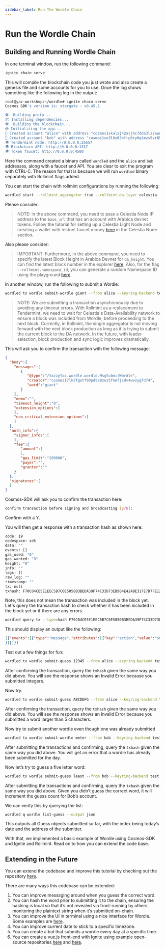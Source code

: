 ```yaml
---
sidebar_label: Run The Wordle Chain
---
```


# Run the Wordle Chain
<!-- markdownlint-disable MD013 -->

## Building and Running Wordle Chain

In one terminal window, run the following command:

```sh
ignite chain serve 
```

This will compile the blockchain code you just wrote
and also create a genesis file and some accounts for you
to use. Once the log shows something like the following
log in the output:

```sh
root@yaz-workshop:~/wordle# ignite chain serve
Cosmos SDK's version is: stargate - v0.45.5

🛠️  Building proto...
📦 Installing dependencies...
🛠️  Building the blockchain...
💿 Initializing the app...
🙂 Created account "alice" with address "cosmos1skalxj42asjhc7dde3lzzawnksnztqmgy6sned" with mnemonic: "exact arrive betray hawk trim surround exhibit host vibrant sting range robot luxury vague manage settle slide town bread adult pact scene journey elite"
🙂 Created account "bob" with address "cosmos1xe3l8z634frp0ry6qlmzs5vr85x6gcty7tmf0n" with mnemonic: "wisdom jelly fine boat series time panel real world purchase age area coach eager spot fiber slide apology near endorse flight panel ready torch"
🌍 Tendermint node: http://0.0.0.0:26657
🌍 Blockchain API: http://0.0.0.0:1317
🌍 Token faucet: http://0.0.0.0:4500
```

Here the command created a binary called `wordled`
and the `alice` and `bob` addresses, along with a faucet
and API. You are clear to exit the program with CTRL-C.
The reason for that is because we will run `wordled`
binary separately with Rollmint flags added.

You can start the chain with rollmint configurations by
running the following:

```sh
wordled start --rollmint.aggregator true --rollmint.da_layer celestia --rollmint.da_config='{"base_url":"http://XXX.XXX.XXX.XXX:26659","timeout":60000000000,"gas_limit":6000000}' --rollmint.namespace_id 000000000000FFFF --rollmint.da_start_height XXXXX
```

Please consider:

> NOTE: In the above command, you need to pass a Celestia Node IP address
  to the `base_url` that has an account with Arabica devnet tokens. Follow
  the tutorial for setting up a Celestia Light Node and creating a wallet
  with testnet faucet money [here](./node-tutorial.mdx) in the Celestia Node section.

Also please consider:

> IMPORTANT: Furthermore, in the above command, you need to specify the latest
  Block Height in Arabica Devnet for `da_height`. You can find the latest block number
  in the explorer [here](https://explorer.celestia.observer/arabica). Also, for the flag
  `--rollmint.namespace_id`, you can generate a random Namespace ID using the
  playground [here](https://go.dev/play/p/7ltvaj8lhRl)

In another window, run the following to submit a Wordle:

```sh
wordled tx wordle submit-wordle giant --from alice --keyring-backend test --chain-id wordle -b async -y
```

> NOTE: We are submitting a transaction asynchronously due to avoiding
  any timeout errors. With Rollmint as a replacement to Tendermint, we
  need to wait for Celestia's Data-Availability network to ensure a block
  was included from Wordle, before proceeding to the next block. Currently,
  in Rollmint, the single aggregator is not moving forward with the next block
  production as long as it is trying to submit the current block to the DA network.
  In the future, with leader selection, block production and sync logic improves
  dramatically.

This will ask you to confirm the transaction with the following message:

```json
{
  "body":{
    "messages":[
       {
          "@type":"/YazzyYaz.wordle.wordle.MsgSubmitWordle",
          "creator":"cosmos17lk3fgutf00pd5s8zwz5fmefjsdv4wvzyg7d74",
          "word":"giant"
       }
    ],
    "memo":"",
    "timeout_height":"0",
    "extension_options":[
    ],
    "non_critical_extension_options":[
    ]
  },
  "auth_info":{
    "signer_infos":[
    ],
    "fee":{
       "amount":[
       ],
       "gas_limit":"200000",
       "payer":"",
       "granter":""
    }
  },
  "signatures":[
  ]
}
```

Cosmos-SDK will ask you to confirm the transaction here:

```sh
confirm transaction before signing and broadcasting [y/N]:
```

Confirm with a Y.

You will then get a response with a transaction hash as shown here:

```sh
code: 19
codespace: sdk
data: ""
events: []
gas_used: "0"
gas_wanted: "0"
height: "0"
info: ""
logs: []
raw_log: ""
timestamp: ""
tx: null
txhash: F70C04CE5E1EEC5B7C0E5050B3BEDA39F74C33D73ED504E42A9E317E7D7FE128
```

Note, this does not mean the transaction was included in the block yet.
Let's query the transaction hash to check whether it has been included in
the block yet or if there are any errors.

```sh
wordled query tx --type=hash F70C04CE5E1EEC5B7C0E5050B3BEDA39F74C33D73ED504E42A9E317E7D7FE128 --chain-id wordle --output json | jq -r '.raw_log'
```

This should display an output like the following:

```json
[{"events":[{"type":"message","attributes":[{"key":"action","value":"submit_wordle"
}]}]}]
```

Test out a few things for fun:

```sh
wordled tx wordle submit-guess 12345 --from alice --keyring-backend test --chain-id wordle -b async -y
```

After confirming the transaction, query the `txhash`
given the same way you did above. You will see the response shows
an Invalid Error because you submitted integers.

Now try:

```sh
wordled tx wordle submit-guess ABCDEFG --from alice --keyring-backend test --chain-id wordle -b async -y
```

After confirming the transaction, query the `txhash` given the same
way you did above. You will see the response shows
an Invalid Error because you submitted a word larger than 5 characters.

Now try to submit another wordle even though one was already submitted

```sh
wordled tx wordle submit-wordle meter --from bob --keyring-backend test --chain-id wordle -b async -y
```

After submitting the transactions and confirming, query the `txhash`
given the same way you did above. You will get an error that a wordle
has already been submitted for the day.

Now let’s try to guess a five letter word:

```sh
wordled tx wordle submit-guess least --from bob --keyring-backend test --chain-id wordle -b async -y
```

After submitting the transactions and confirming, query the `txhash`
given the same way you did above. Given you didn’t guess the correct
word, it will increment the guess count for Bob’s account.

We can verify this by querying the list:

```sh
wordled q wordle list-guess --output json
```

This outputs all Guess objects submitted so far, with the index
being today’s date and the address of the submitter.

With that, we implemented a basic example of Wordle using
Cosmos-SDK and Ignite and Rollmint. Read on to how you can
extend the code base.

## Extending in the Future

You can extend the codebase and improve this tutorial by checking
out the repository [here](https://github.com/celestiaorg/wordle).

There are many ways this codebase can be extended:

1. You can improve messaging around when you guess the correct word.
2. You can hash the word prior to submitting it to the chain,
  ensuring the hashing is local so that it’s not revealed via
  front-running by others monitoring the plaintext string when
  it’s submitted on-chain.
3. You can improve the UI in terminal using a nice interface for
  Wordle. Some examples are [here](https://github.com/nimblebun/wordle-cli).
4. You can improve current date to stick to a specific timezone.
5. You can create a bot that submits a wordle every day at a specific time.
6. You can create a vue.js front-end with Ignite using example open-source
    repositories [here](https://github.com/yyx990803/vue-wordle) and [here](https://github.com/xudafeng/wordle).
